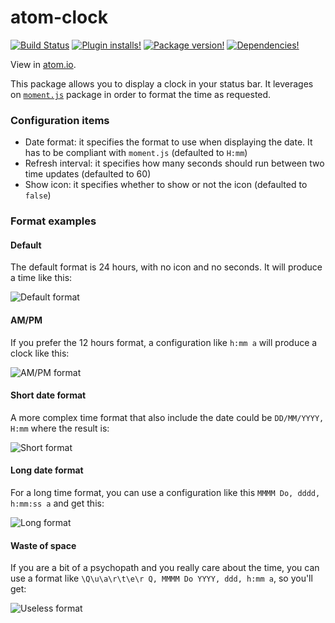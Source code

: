 # atom-clock
[![Build Status](https://img.shields.io/travis/b3by/atom-clock.svg?style=flat-square)](https://travis-ci.org/b3by/atom-clock)
[![Plugin installs!](https://img.shields.io/apm/dm/atom-clock.svg?style=flat-square)](https://atom.io/packages/atom-clock)
[![Package version!](https://img.shields.io/apm/v/atom-clock.svg?style=flat-square)](https://atom.io/packages/atom-clock)
[![Dependencies!](https://img.shields.io/david/b3by/atom-clock.svg?style=flat-square)](https://david-dm.org/b3by/atom-clock)

View in [atom.io](https://atom.io/packages/atom-clock).

This package allows you to display a clock in your status bar.
It leverages on [`moment.js`](http://momentjs.com/) package in order to format
the time as requested.

### Configuration items
* Date format: it specifies the format to use when displaying the date. It has to
be compliant with `moment.js` (defaulted to `H:mm`)
* Refresh interval: it specifies how many seconds should run between two time
updates (defaulted to 60)
* Show icon: it specifies whether to show or not the icon (defaulted to `false`)

### Format examples

#### Default
The default format is 24 hours, with no icon and no seconds. It will produce a
time like this:

![Default format](https://raw.githubusercontent.com/b3by/atom-clock/master/images/default.png?raw=true)

#### AM/PM

If you prefer the 12 hours format, a configuration like `h:mm a` will produce
a clock like this:

![AM/PM format](https://raw.githubusercontent.com/b3by/atom-clock/master/images/ampm.png?raw=true)

#### Short date format
A more complex time format that also include the date could be `DD/MM/YYYY, H:mm`
where the result is:

![Short format](https://raw.githubusercontent.com/b3by/atom-clock/master/images/short.png?raw=true)

#### Long date format
For a long time format, you can use a configuration like this
`MMMM Do, dddd, h:mm:ss a` and get this:

![Long format](https://raw.githubusercontent.com/b3by/atom-clock/master/images/long.png?raw=true)

#### Waste of space
If you are a bit of a psychopath and you really care about the time, you can use
a format like `\Q\u\a\r\t\e\r Q, MMMM Do YYYY, ddd, h:mm a`, so you'll get:

![Useless format](https://raw.githubusercontent.com/b3by/atom-clock/master/images/useless.png?raw=true)
